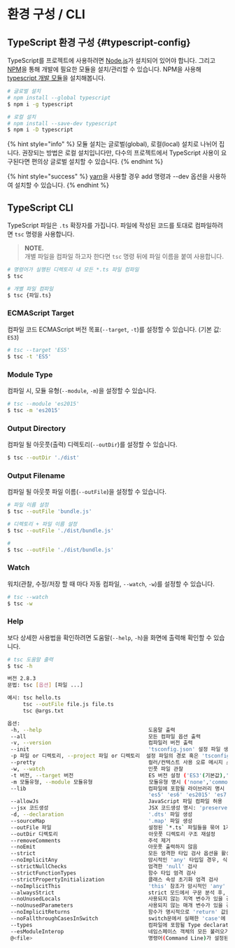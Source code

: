# 환경 구성 / CLI

## TypeScript 환경 구성 {#typescript-config}

TypeScript를 프로젝트에 사용하려면 [Node.js](https://nodejs.org)가 설치되어 있어야 합니다. 그리고 [NPM](https://npmjs.com)을 통해 개발에 필요한 모듈을 설치/관리할 수 있습니다. NPM을 사용해 [typescript 개발 모듈](https://www.npmjs.com/package/typescript)을 설치해봅니다.

```bash
# 글로벌 설치
# npm install --global typescript
$ npm i -g typescript

# 로컬 설치
# npm install --save-dev typescript
$ npm i -D typescript
```

{% hint style="info" %}
모듈 설치는 글로벌\(global\), 로컬\(local\) 설치로 나뉘어 집니다. 권장되는 방법은 로컬 설치입니다만, 다수의 프로젝트에서 TypeScript 사용이 요구된다면 편의상 글로벌 설치할 수 있습니다.
{% endhint %}

{% hint style="success" %}
[yarn](https://yarnpkg.com/lang/en/)을 사용할 경우 add 명령과 --dev 옵션을 사용하여 설치할 수 있습니다.
{% endhint %}

## TypeScript CLI

TypeScript 파일은 `.ts` 확장자를 가집니다. 파일에 작성된 코드를 토대로 컴파일하려면 `tsc` 명령을 사용합니다.

> **NOTE.**  
>  개별 파일을 컴파일 하고자 한다면 `tsc` 명령 뒤에 파일 이름을 붙여 사용합니다.

```bash
# 명령어가 실행된 디렉토리 내 모든 *.ts 파일 컴파일
$ tsc

# 개별 파일 컴파일
$ tsc {파일.ts}
```

### ECMAScript Target

컴파일 코드 ECMAScript 버전 목표\(`--target`, `-t`\)를 설정할 수 있습니다. \(기본 값: `ES3`\)

```bash
# tsc --target 'ES5'
$ tsc -t 'ES5'
```

### Module Type

컴파일 시, 모듈 유형\(`--module`, `-m`\)을 설정할 수 있습니다.

```bash
# tsc --module 'es2015'
$ tsc -m 'es2015'
```

### Output Directory

컴파일 될 아웃풋\(출력\) 디렉토리\(`--outDir`\)를 설정할 수 있습니다.

```bash
$ tsc --outDir './dist'
```

### Output Filename

컴파일 될 아웃풋 파일 이름\(`--outFile`\)을 설정할 수 있습니다.

```bash
# 파일 이름 설정
$ tsc --outFile 'bundle.js'

# 디렉토리 + 파일 이름 설정
$ tsc --outFile './dist/bundle.js'

#
$ tsc --outFile './dist/bundle.js'
```

### Watch

워치\(관찰, 수정/저장 할 때 마다 자동 컴파일, `--watch`, `-w`\)를 설정할 수 있습니다.

```bash
# tsc --watch
$ tsc -w
```

### Help

보다 상세한 사용법을 확인하려면 도움말\(`--help`, `-h`\)을 화면에 출력해 확인할 수 있습니다.

```bash
# tsc 도움말 출력
$ tsc -h

버전 2.8.3
문법: tsc [옵션] [파일 ...]

예시: tsc hello.ts
     tsc --outFile file.js file.ts
     tsc @args.txt

옵션:
 -h, --help                                  도움말 출력
 --all                                       모든 컴파일 옵션 출력
 -v, --version                               컴파일러 버전 출력
 --init                                      'tsconfig.json' 설정 파일 생성
 -p 파일 or 디렉토리, --project 파일 or 디렉토리  설정 파일의 경로 혹은 'tsconfig.json'이 있는 디렉토리에 프로젝트 컴파일
 --pretty                                    컬러/컨텍스트 사용 오류 메시지 스타일 설정(실험 기능)
 -w, --watch                                 인풋 파일 관찰
 -t 버전, --target 버전                        ES 버전 설정 ('ES3'(기본값),'ES5','ES2015','ES2016','ES2017','ES2018','ESNEXT')
 -m 모듈유형, --module 모듈유형                  모듈유형 명시 ('none','commonjs','amd','system','umd','es2015','ESNext')
 --lib                                       컴파일에 포함될 라이브러리 명시
                                             'es5' 'es6' 'es2015' 'es7' 'es2016' 'es2017' 'es2018' 'esnext' 'dom' 'dom.iterable' 'webworker' 'scripthost' 'es2015.core' 'es2015.collection' 'es2015.generator' 'es2015.iterable' 'es2015.promise' 'es2015.proxy' 'es2015.reflect' 'es2015.symbol' 'es2015.symbol.wellknown' 'es2016.array.include' 'es2017.object' 'es2017.sharedmemory' 'es2017.string' 'es2017.intl' 'es2017.typedarrays' 'es2018.promise' 'es2018.regexp' 'esnext.array' 'esnext.asynciterable'
 --allowJs                                   JavaScript 파일 컴파일 허용
 --jsx 코드생성                                JSX 코드생성 명시: 'preserve', 'react-native', 'react'
 -d, --declaration                           '.dts' 파일 생성
 --sourceMap                                 '.map' 파일 생성
 --outFile 파일                               설정된 `*.ts` 파일들을 묶어 1개의 `js` 파일 생성
 --outDir 디렉토리                             아웃풋 디렉토리 구조 재설정
 --removeComments                            주석 제거
 --noEmit                                    아웃풋 출력하지 않음
 --strict                                    모든 엄격한 타입 검사 옵션을 활성화
 --noImplicitAny                             암시적인 'any' 타입일 경우, 식/선언에서 오류 발생
 --strictNullChecks                          엄격한 'null' 검사
 --strictFunctionTypes                       함수 타입 엄격 검사
 --strictPropertyInitialization              클래스 속성 초기화 엄격 검사
 --noImplicitThis                            'this' 참조가 암시적인 'any' 타입일 경우, 오류 발생
 --alwaysStrict                              strict 모드에서 구문 분석 후, 각 소스 파일에 "use strict" 출력
 --noUnusedLocals                            사용되지 않는 지역 변수가 있을 경우, 오류 발생
 --noUnusedParameters                        사용되지 않는 매개 변수가 있을 경우, 오류 발생
 --noImplicitReturns                         함수가 명시적으로 'return' 값을 반환하지 않을 경우, 오류 발생
 --noFallthroughCasesInSwitch                switch문에서 실패한 'case'에 대한 오류 발생
 --types                                     컴파일에 포함될 Type declaration 파일 포함
 --esModuleInterop                           네임스페이스 객체의 모든 불러오기에 대한 CommonJS, ES Modules 호환성 제공. ('암시적으로 allowSyntheticDefaultImports 설정')
 @<file>                                     명령어(Command Line)가 설정된 파일을 입력
```



